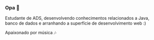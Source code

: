 ### Opa 👋

Estudante de ADS, desenvolvendo conhecimentos relacionados a Java, banco de dados e arranhando a superfície de desenvolvimento web :)

Apaixonado por música :notes:
<!--
**AbnerBlz/AbnerBlz** is a ✨ _special_ ✨ repository because its `README.md` (this file) appears on your GitHub profile.

Here are some ideas to get you started:

- 🔭 I’m currently working on ...
- 🌱 I’m currently learning ...
- 👯 I’m looking to collaborate on ...
- 🤔 I’m looking for help with ...
- 💬 Ask me about ...
- 📫 How to reach me: ...
- 😄 Pronouns: ...
- ⚡ Fun fact: ...
-->
